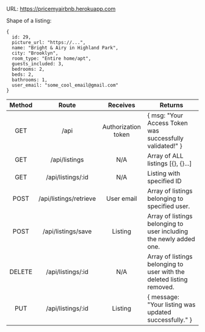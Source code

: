 URL: https://pricemyairbnb.herokuapp.com

Shape of a listing: 
```
{
  id: 29,
  picture_url: "https://...",
  name: "Bright & Airy in Highland Park",
  city: "Brooklyn",
  room_type: "Entire home/apt",
  guests_included: 3,
  bedrooms: 2,
  beds: 2,
  bathrooms: 1,
  user_email: "some_cool_email@gmail.com"
}
```

| Method | Route | Receives | Returns |
| :------: | :------: | :------: | ------ |
| GET | /api | Authorization token | { msg: "Your Access Token was successfully validated!" } | YES |
| GET | /api/listings | N/A | Array of ALL listings [{}, {}...] |
| GET | /api/listings/:id | N/A | Listing with specified ID |
| POST | /api/listings/retrieve | User email | Array of listings belonging to specified user. |
| POST | /api/listings/save | Listing | Array of listings belonging to user including the newly added one. |
| DELETE | /api/listings/:id | N/A | Array of listings belonging to user with the deleted listing removed. |
| PUT | /api/listings/:id | Listing | { message: "Your listing was updated successfully." } |
